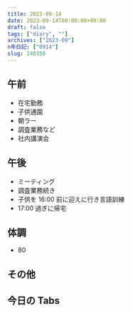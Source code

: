 ```yaml
---
title: 2023-09-14
date: 2023-09-14T00:00:00+09:00
draft: false
tags: ["diary", ""]
archives: ["2023-09"]
n年日記: ["0914"]
slug: 240350
---
```


## 午前

- 在宅勤務
- 子供通園
- 朝ラー
- 調査業務など
- 社内講演会

## 午後

- ミーティング
- 調査業務続き
- 子供を 16:00 前に迎えに行き言語訓練
- 17:00 過ぎに帰宅

## 体調

- 80

## その他

## 今日の Tabs
